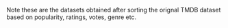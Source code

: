 
Note these are the datasets obtained after sorting the orignal TMDB dataset based on popularity, ratings, votes, genre etc.
